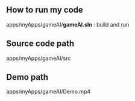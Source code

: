 ## How to run my code

apps/myApps/gameAI/**gameAI.sln** : build and run



## Source code path

apps/myApps/gameAI/src



## Demo path

apps/myApps/gameAI/Demo.mp4
